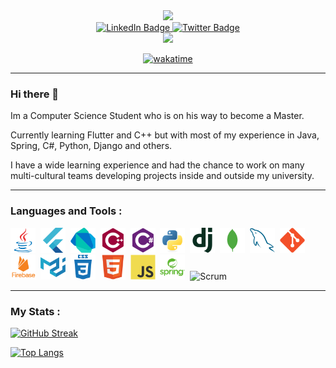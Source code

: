 <div id="header" align="center">
  <img src="https://media.giphy.com/media/5eLDrEaRGHegx2FeF2/giphy.gif" width="200"/>


<div id="badges">
  <a href="https://www.linkedin.com/in/joão-almeida-dev">
    <img src="https://img.shields.io/badge/LinkedIn-blueviolet?style=for-the-badge&logo=linkedin&logoColor=white" alt="LinkedIn Badge"/>
  </a>
  <a href="mailto:joao.ranger@gmail.com">
    <img src="https://img.shields.io/badge/Gmail-blueviolet?style=for-the-badge&logo=Gmail&logoColor=white" alt="Twitter Badge"/>
  </a>
</div>
  <img src="https://komarev.com/ghpvc/?username=JoaoAlmeida-dev&style=flat-square&color=blueviolet" width="100"/>
  
[![wakatime](https://wakatime.com/badge/user/c9b748c4-5e65-4b03-88d1-6040da34d41a.svg)](https://wakatime.com/@c9b748c4-5e65-4b03-88d1-6040da34d41a)
  
</div>

---

### Hi there 👋

Im a Computer Science Student who is on his way to become a Master.

Currently learning Flutter and C++ but with most of my experience in Java, Spring, C#, Python, Django and others.

I have a wide learning experience and had the chance to work on many multi-cultural teams developing projects inside and outside my university.

---

### Languages and Tools :

<div>
  <img src="https://github.com/devicons/devicon/blob/master/icons/java/java-original.svg" title="Java" alt="Java" width="40" height="40"/>&nbsp;
  <img src="https://github.com/devicons/devicon/blob/master/icons/flutter/flutter-original.svg" title="Flutter" alt="Flutter" width="40" height="40"/>&nbsp;
  <img src="https://github.com/devicons/devicon/blob/master/icons/dart/dart-original.svg" title="Dart" alt="Dart" width="40" height="40"/>&nbsp;
  <img src="https://github.com/devicons/devicon/blob/master/icons/cplusplus/cplusplus-plain.svg" title="CPlusPlus" alt="CPP" width="40" height="40"/>&nbsp;
  <img src="https://github.com/devicons/devicon/blob/master/icons/csharp/csharp-plain.svg" title="CSharp" alt="C#" width="40" height="40"/>&nbsp;
  <img src="https://github.com/devicons/devicon/blob/master/icons/python/python-original.svg" title="Python" alt="PY3" width="40" height="40"/>&nbsp;
  <img src="https://github.com/devicons/devicon/blob/master/icons/django/django-plain.svg" title="Django" alt="Django" width="40" height="40"/>&nbsp;
  <img src="https://github.com/devicons/devicon/blob/master/icons/mongodb/mongodb-plain.svg" title="MongoDB" alt="MongoDB" width="40" height="40"/>&nbsp;
  <img src="https://github.com/devicons/devicon/blob/master/icons/mysql/mysql-plain.svg" title="MySQL"  alt="MySQL" width="40" height="40"/>&nbsp;
  <img src="https://github.com/devicons/devicon/blob/master/icons/git/git-original.svg" title="Git" alt="Git" width="40" height="40"/>
  <img src="https://github.com/devicons/devicon/blob/master/icons/firebase/firebase-plain-wordmark.svg" title="Firebase" alt="Firebase" width="40" height="40"/>&nbsp;
  <img src="https://github.com/devicons/devicon/blob/master/icons/materialui/materialui-original.svg" title="Material UI" alt="Material UI" width="40" height="40"/>&nbsp;
  <img src="https://github.com/devicons/devicon/blob/master/icons/css3/css3-plain-wordmark.svg"  title="CSS3" alt="CSS" width="40" height="40"/>&nbsp;
  <img src="https://github.com/devicons/devicon/blob/master/icons/html5/html5-original.svg" title="HTML5" alt="HTML" width="40" height="40"/>&nbsp;
  <img src="https://github.com/devicons/devicon/blob/master/icons/javascript/javascript-original.svg" title="JavaScript" alt="JavaScript" width="40" height="40"/>&nbsp;
  <img src="https://github.com/devicons/devicon/blob/master/icons/spring/spring-original-wordmark.svg" title="Spring" alt="Spring" width="40" height="40"/>&nbsp;
  <img src="https://clipground.com/images/scrum-logo-clipart.jpg" title="SCRUM" alt="Scrum" width="40" height="40"/>&nbsp;
  
</div>


---

### My Stats :
[![GitHub Streak](https://github-readme-streak-stats.herokuapp.com/?user=JoaoAlmeida-dev&count_private=true&theme=radical)](https://git.io/streak-stats)

[![Top Langs](https://github-readme-stats.vercel.app/api/top-langs/?username=JoaoAlmeida&count_private=true&layout=compact&theme=radical)](https://github.com/anuraghazra/github-readme-stats)
